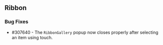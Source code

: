 ## Ribbon

### Bug Fixes

* \#307640 - The `RibbonGallery` popup now closes properly after selecting an item using touch.